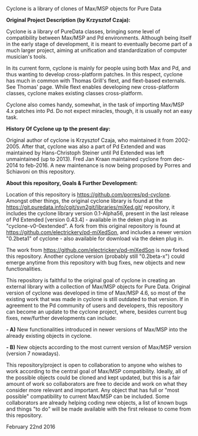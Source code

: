 Cyclone is a library of clones of Max/MSP objects for Pure Data

<strong>Original Project Description (by Krzysztof Czaja):</strong>

Cyclone is a library of PureData classes, bringing some level of compatibility between Max/MSP and Pd environments. Although being itself in the early stage of development, it is meant to eventually become part of a much larger project, aiming at unification and standardization of computer musician's tools. 

In its current form, cyclone is mainly for people using both Max and Pd, and thus wanting to develop cross-platform patches. In this respect, cyclone has much in common with Thomas Grill's flext, and flext-based externals. See Thomas' page. While flext enables developing new cross-platform classes, cyclone makes existing classes cross-platform. 

Cyclone also comes handy, somewhat, in the task of importing Max/MSP 4.x patches into Pd. Do not expect miracles, though, it is usually not an easy task.

<strong>History Of Cyclone up tp the present day:</strong>

Original author of cyclone is Krzysztof Czaja, who maintained it from 2002-2005. After that, cyclone was also a part of Pd Extended and was maintained by Hans-Christoph Steiner until Pd Extended was left unmaintained (up to 2013). Fred Jan Kraan maintained cyclone from dec-2014 to feb-2016. A new maintenance is now being proposed by Porres and Schiavoni on this repository.

<strong>About this repository, Goals & Further Development:</strong>

Location of this repository is https://github.com/porres/pd-cyclone. Amongst other things, the original cyclone library is found at the <https://git.puredata.info/cgit/svn2git/libraries/miXed.git/> repository, it includes the cyclone library version 0.1-Alpha56, present in the last release of Pd Extended [version 0.43.4] - available in the deken plug in as "cyclone-v0-0extended". A fork from this original repository is found at <https://github.com/electrickery/pd-miXedSon>, and includes a newer version "0.2beta1" of cyclone - also available for download via the deken plug in. 

The work from <https://github.com/electrickery/pd-miXedSon> is now forked this repository. Another cyclone version (probably still "0.2beta-x") could emerge anytime from this repository with bug fixes, new objects and new functionalities. 

This repository is faithful to the original goal of cyclone in creating an external library with a collection of Max/MSP objects for Pure Data. Original version of cyclone was developed in time of Max/MSP 4.6, so most of the existing work that was made in cyclone is still outdated to that version. If in agreement to the Pd community of users and developers, this repository can become an update to the cyclone project, where, besides current bug fixes, new/further developments can include:

<strong>- A)</strong> New functionalities introduced in newer versions of Max/MSP into the already existing objects in cyclone.

<strong>- B)</strong> New objects according to the most current version of Max/MSP version (version 7 nowadays). 

This repository/project is open to collaboration to anyone who wishes to work according to the central goal of Max/MSP compatibility. Ideally, all of the possible objects could be cloned and kept updated, but this is a fair amount of work so collaborators are free to decide and work on what they consider more relevant and important. Any object that has full or "most possible" compatibility to current Max/MSP can be included. Some collaborators are already helping coding new objects, a list of known bugs and things "to do" will be made available with the first release to come from this repository.

February 22nd 2016
